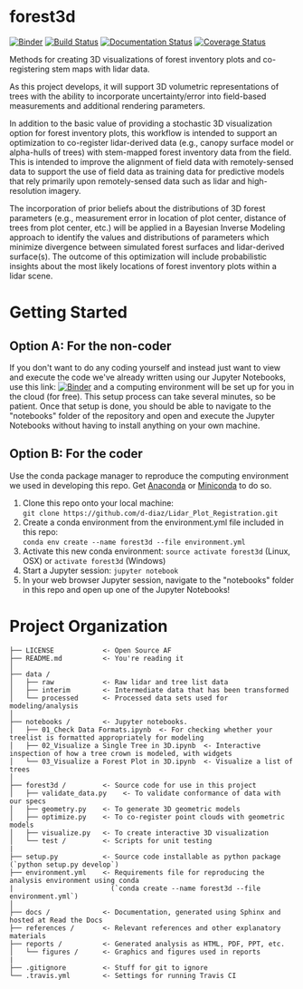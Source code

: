 # forest3d

[![Binder](https://mybinder.org/badge.svg)](https://mybinder.org/v2/gh/d-diaz/lidar_plot_registration/master)
[![Build Status](https://travis-ci.org/d-diaz/lidar_plot_registration.svg?branch=master)](https://travis-ci.org/d-diaz/lidar_plot_registration)
[![Documentation Status](https://readthedocs.org/projects/lidar-plot-registration/badge/?version=latest)](https://lidar-plot-registration.readthedocs.io/en/latest/?badge=latest)
[![Coverage Status](https://coveralls.io/repos/github/d-diaz/lidar_plot_registration/badge.svg?branch=master)](https://coveralls.io/github/d-diaz/lidar_plot_registration?branch=master)

Methods for creating 3D visualizations of forest inventory plots and co-registering stem maps with lidar data.

As this project develops, it will support 3D volumetric representations of trees with the ability to incorporate uncertainty/error into field-based measurements and additional rendering parameters.

In addition to the basic value of providing a stochastic 3D visualization option for forest inventory plots, this workflow is intended to support an optimization to co-register lidar-derived data (e.g., canopy surface model or alpha-hulls of trees) with stem-mapped forest inventory data from the field. This is intended to improve the alignment of field data with remotely-sensed data to support the use of field data as training data for predictive models that rely primarily upon remotely-sensed data such as lidar and high-resolution imagery.

The incorporation of prior beliefs about the distributions of 3D forest parameters (e.g., measurement error in location of plot center, distance of trees from plot center, etc.) will be applied in a Bayesian Inverse Modeling approach to identify the values and distributions of parameters which minimize divergence between simulated forest surfaces and lidar-derived surface(s). The outcome of this optimization will include probabilistic insights about the most likely locations of forest inventory plots within a lidar scene.

# Getting Started

## Option A: For the non-coder
If you don't want to do any coding yourself and instead just want to view and execute the code we've already written using our Jupyter Notebooks, use this link:  [![Binder](https://mybinder.org/badge.svg)](https://mybinder.org/v2/gh/d-diaz/Lidar_Plot_Registration/master) and a computing environment will be set up for you in the cloud (for free). This setup process can take several minutes, so be patient. Once that setup is done, you should be able to navigate to the "notebooks" folder of the repository and open and execute the Jupyter Notebooks without having to install anything on your own machine.

## Option B: For the coder
Use the conda package manager to reproduce the computing environment we used in developing this repo. Get [Anaconda](https://www.anaconda.com/download/) or [Miniconda](https://conda.io/miniconda.html) to do so.

1. Clone this repo onto your local machine:  
`git clone https://github.com/d-diaz/Lidar_Plot_Registration.git`
2. Create a conda environment from the environment.yml file included in this repo:  
`conda env create --name forest3d --file environment.yml`
3. Activate this new conda environment:
`source activate forest3d` (Linux, OSX) or `activate forest3d` (Windows)
4. Start a Jupyter session:
`jupyter notebook`
5. In your web browser Jupyter session, navigate to the "notebooks" folder in this repo and open up one of the Jupyter Notebooks!

# Project Organization

    ├── LICENSE            <- Open Source AF
    ├── README.md          <- You're reading it
    │
    ├── data /
    │   ├── raw            <- Raw lidar and tree list data
    │   ├── interim        <- Intermediate data that has been transformed
    │   └── processed      <- Processed data sets used for modeling/analysis
    │
    ├── notebooks /        <- Jupyter notebooks. 
    │   ├── 01_Check Data Formats.ipynb  <- For checking whether your treelist is formatted appropriately for modeling
    │   ├── 02_Visualize a Single Tree in 3D.ipynb  <- Interactive inspection of how a tree crown is modeled, with widgets
    │   └── 03_Visualize a Forest Plot in 3D.ipynb  <- Visualize a list of trees
    │
    ├── forest3d /         <- Source code for use in this project
    │   ├── validate_data.py    <- To validate conformance of data with our specs
    │   ├── geometry.py    <- To generate 3D geometric models
    │   ├── optimize.py    <- To co-register point clouds with geometric models
    │   ├── visualize.py   <- To create interactive 3D visualization
    │   └── test /         <- Scripts for unit testing
    |
    ├── setup.py           <- Source code installable as python package (`python setup.py develop`)
    ├── environment.yml    <- Requirements file for reproducing the analysis environment using conda
    |                        (`conda create --name forest3d --file environment.yml`)
    │
    ├── docs /             <- Documentation, generated using Sphinx and hosted at Read the Docs
    ├── references /       <- Relevant references and other explanatory materials 
    ├── reports /          <- Generated analysis as HTML, PDF, PPT, etc.
    │   └── figures /      <- Graphics and figures used in reports
    |
    ├── .gitignore         <- Stuff for git to ignore
    └── .travis.yml        <- Settings for running Travis CI
